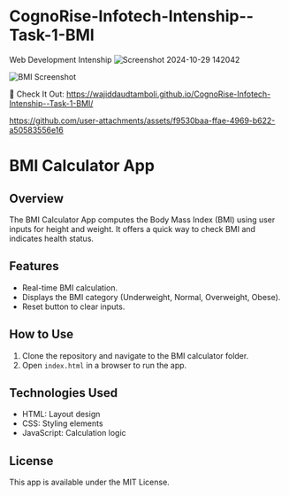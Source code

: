 # CognoRise-Infotech-Intenship--Task-1-BMI
Web Development Intenship
![Screenshot 2024-10-29 142042](https://github.com/user-attachments/assets/60861b33-5d0a-490d-9f44-309eb3eb5591)


![BMI Screenshot](https://github.com/user-attachments/assets/3e3c99fb-2243-44b6-aaab-a23d311a02d2)

🔗 Check It Out:
https://wajiddaudtamboli.github.io/CognoRise-Infotech-Intenship--Task-1-BMI/

https://github.com/user-attachments/assets/f9530baa-ffae-4969-b622-a50583556e16



# BMI Calculator App

## Overview
The BMI Calculator App computes the Body Mass Index (BMI) using user inputs for height and weight. It offers a quick way to check BMI and indicates health status.

## Features
- Real-time BMI calculation.
- Displays the BMI category (Underweight, Normal, Overweight, Obese).
- Reset button to clear inputs.

## How to Use
1. Clone the repository and navigate to the BMI calculator folder.
2. Open `index.html` in a browser to run the app.

## Technologies Used
- HTML: Layout design
- CSS: Styling elements
- JavaScript: Calculation logic

## License
This app is available under the MIT License.
